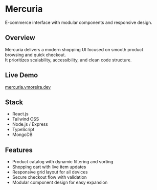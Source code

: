 # Mercuria

E-commerce interface with modular components and responsive design.

## Overview

Mercuria delivers a modern shopping UI focused on smooth product browsing and quick checkout.  
It prioritizes scalability, accessibility, and clean code structure.

## Live Demo

[mercuria.vmoreira.dev](https://mercuria.vmoreira.dev)

## Stack

- React.js  
- Tailwind CSS  
- Node.js / Express  
- TypeScript  
- MongoDB  

## Features

- Product catalog with dynamic filtering and sorting  
- Shopping cart with live item updates  
- Responsive grid layout for all devices  
- Secure checkout flow with validation  
- Modular component design for easy expansion
